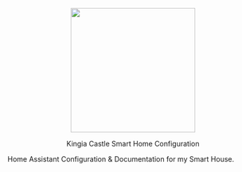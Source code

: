 <p align="center">
  <img src="https://github.com/JamesMcCarthy79/Home-Assistant-Config/blob/master/HA%20Pics/Kingia%20Castle.png" width="250"/>
</p>

<p align="center">Kingia Castle Smart Home Configuration</p>


Home Assistant Configuration &amp; Documentation for my Smart House.
